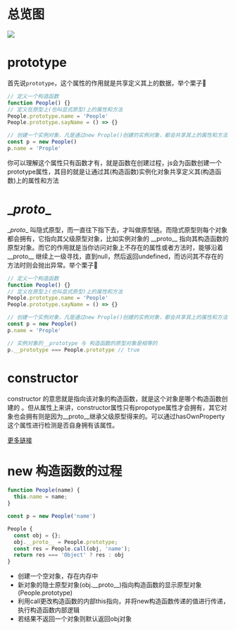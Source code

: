 

# 总览图

![](https://img-blog.csdnimg.cn/20190311194017886.png?x-oss-process=image/watermark,type_ZmFuZ3poZW5naGVpdGk,shadow_10,text_aHR0cHM6Ly9ibG9nLmNzZG4ubmV0L2NjMTg4Njg4NzY4Mzc=,size_16,color_FFFFFF,t_70#pic_center)

# prototype

首先说`prototype`，这个属性的作用就是共享定义其上的数据，举个栗子🌰

```js
// 定义一个构造函数
function People() {}
// 定义在原型上(也叫显式原型)上的属性和方法
People.prototype.name = 'People'
People.prototype.sayName = () => {}

// 创建一个实例对象，凡是通过new Prople()创建的实例对象，都会共享其上的属性和方法
const p = new People()
p.name = 'Prople'
```

你可以理解这个属性只有函数才有，就是函数在创建过程，js会为函数创建一个prototype属性，其目的就是让通过其(构造函数)实例化对象共享定义其(构造函数)上的属性和方法

# \__proto__

\__proto__ 叫隐式原型，而一直往下指下去，才叫做原型链。而隐式原型则每个对象都会拥有，它指向其父级原型对象，比如实例对象的 \_\_proto\_\_ 指向其构造函数的原型对象。而它的作用就是当你访问对象上不存在的属性或者方法时，能够沿着\_\_proto\_\_ 继续上一级寻找，直到null，然后返回undefined，而访问其不存在的方法时则会抛出异常。举个栗子🌰

```js
// 定义一个构造函数
function People() {}
// 定义在原型上(也叫显式原型)上的属性和方法
People.prototype.name = 'People'
People.prototype.sayName = () => {}

// 创建一个实例对象，凡是通过new Prople()创建的实例对象，都会共享其上的属性和方法
const p = new People()
p.name = 'Prople'

// 实例对象的__prototype 与 构造函数的原型对象是相等的
p.__prototype === People.prototype // true
```

# constructor

constructor 的意思就是指向该对象的构造函数，就是这个对象是哪个构造函数创建的 。但从属性上来讲，constructor属性只有propotype属性才会拥有，其它对象也会拥有则是因为\_\_proto\_\_继承父级原型得来的。可以通过hasOwnProperty这个属性进行检测是否自身拥有该属性。

[更多链接](https://blog.csdn.net/cc18868876837/article/details/81211729#5__27)

# new 构造函数的过程

```js
function People(name) {
  this.name = name;
}

const p = new People('name')
```

```js
People {
  const obj = {};
  obj.__proto__ = People.prototype;
  const res = People.call(obj, 'name');
  return res === 'Object' ? res : obj
}
```

+ 创建一个空对象，存在内存中
+ 新对象的隐士原型对象(obj.\_\_proto\_\_)指向构造函数的显示原型对象(People.prototype)
+ 利用call更改构造函数的内部this指向，并将new构造函数传递的值进行传递，执行构造函数内部逻辑
+ 若结果不返回一个对象则默认返回obj对象